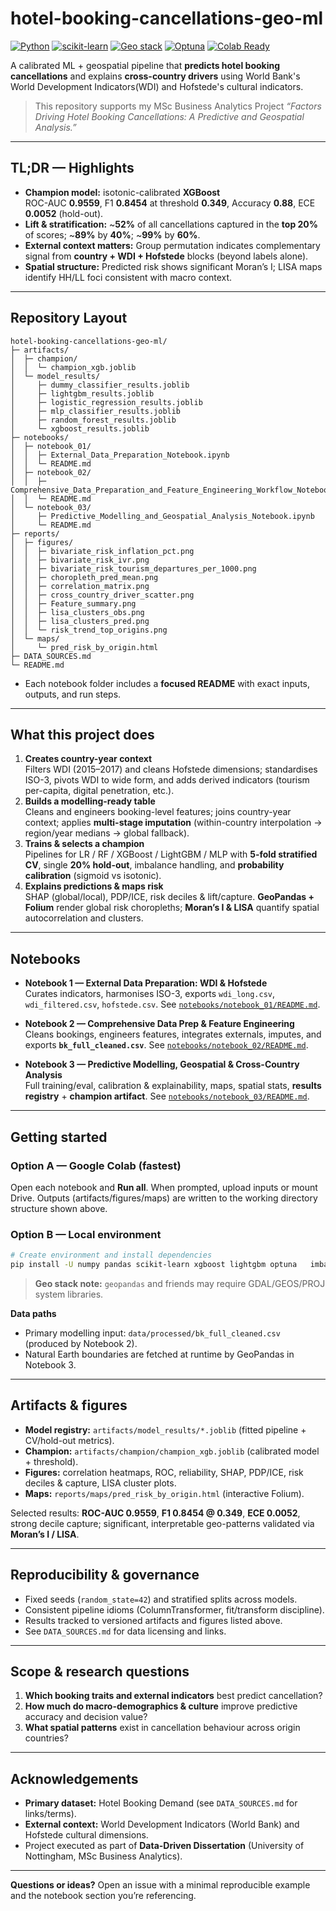 # hotel-booking-cancellations-geo-ml

[![Python](https://img.shields.io/badge/Python-3.10%2B-3776AB?logo=python&logoColor=white)](#)
[![scikit-learn](https://img.shields.io/badge/ML-scikit--learn-F7931E?logo=scikitlearn&logoColor=white)](#)
[![Geo stack](https://img.shields.io/badge/Geo-GeoPandas%20%7C%20Folium-0E4B7F)](#)
[![Optuna](https://img.shields.io/badge/Tuning-Optuna-9cf)](#)
[![Colab Ready](https://img.shields.io/badge/Platform-Google%20Colab-F9AB00?logo=googlecolab&logoColor=white)](#)

A calibrated ML + geospatial pipeline that **predicts hotel booking cancellations** and explains **cross-country drivers** using World Bank's World Development Indicators(WDI) and Hofstede's cultural indicators.

> This repository supports my MSc Business Analytics Project *“Factors Driving Hotel Booking Cancellations: A Predictive and Geospatial Analysis.”*

---

## TL;DR — Highlights

- **Champion model:** isotonic-calibrated **XGBoost**  
  ROC-AUC **0.9559**, F1 **0.8454** at threshold **0.349**, Accuracy **0.88**, ECE **0.0052** (hold-out).  
- **Lift & stratification:** ~**52%** of all cancellations captured in the **top 20%** of scores; ~**89%** by **40%**; ~**99%** by **60%**.  
- **External context matters:** Group permutation indicates complementary signal from **country + WDI + Hofstede** blocks (beyond labels alone).  
- **Spatial structure:** Predicted risk shows significant Moran’s I; LISA maps identify HH/LL foci consistent with macro context.

---

## Repository Layout

```text
hotel-booking-cancellations-geo-ml/
├─ artifacts/
│  ├─ champion/
│  │  └─ champion_xgb.joblib
│  └─ model_results/
│     ├─ dummy_classifier_results.joblib
│     ├─ lightgbm_results.joblib
│     ├─ logistic_regression_results.joblib
│     ├─ mlp_classifier_results.joblib
│     ├─ random_forest_results.joblib
│     └─ xgboost_results.joblib
├─ notebooks/
│  ├─ notebook_01/
│  │  ├─ External_Data_Preparation_Notebook.ipynb
│  │  └─ README.md
│  ├─ notebook_02/
│  │  ├─ Comprehensive_Data_Preparation_and_Feature_Engineering_Workflow_Notebook.ipynb
│  │  └─ README.md
│  └─ notebook_03/
│     ├─ Predictive_Modelling_and_Geospatial_Analysis_Notebook.ipynb
│     └─ README.md
├─ reports/
│  ├─ figures/
│  │  ├─ bivariate_risk_inflation_pct.png
│  │  ├─ bivariate_risk_ivr.png
│  │  ├─ bivariate_risk_tourism_departures_per_1000.png
│  │  ├─ choropleth_pred_mean.png
│  │  ├─ correlation_matrix.png
│  │  ├─ cross_country_driver_scatter.png
│  │  ├─ Feature_summary.png
│  │  ├─ lisa_clusters_obs.png
│  │  ├─ lisa_clusters_pred.png
│  │  └─ risk_trend_top_origins.png
│  └─ maps/
│     └─ pred_risk_by_origin.html
├─ DATA_SOURCES.md
└─ README.md
```

- Each notebook folder includes a **focused README** with exact inputs, outputs, and run steps.

---

## What this project does

1) **Creates country-year context**  
   Filters WDI (2015–2017) and cleans Hofstede dimensions; standardises ISO-3, pivots WDI to wide form, and adds derived indicators (tourism per-capita, digital penetration, etc.).  
2) **Builds a modelling-ready table**  
   Cleans and engineers booking-level features; joins country-year context; applies **multi-stage imputation** (within-country interpolation → region/year medians → global fallback).  
3) **Trains & selects a champion**  
   Pipelines for LR / RF / XGBoost / LightGBM / MLP with **5-fold stratified CV**, single **20% hold-out**, imbalance handling, and **probability calibration** (sigmoid vs isotonic).  
4) **Explains predictions & maps risk**  
   SHAP (global/local), PDP/ICE, risk deciles & lift/capture. **GeoPandas + Folium** render global risk choropleths; **Moran’s I & LISA** quantify spatial autocorrelation and clusters.

---

## Notebooks

- **Notebook 1 — External Data Preparation: WDI & Hofstede**  
  Curates indicators, harmonises ISO-3, exports `wdi_long.csv`, `wdi_filtered.csv`, `hofstede.csv`. See [`notebooks/notebook_01/README.md`](notebooks/notebook_01/README.md).

- **Notebook 2 — Comprehensive Data Prep & Feature Engineering**  
  Cleans bookings, engineers features, integrates externals, imputes, and exports **`bk_full_cleaned.csv`**. See [`notebooks/notebook_02/README.md`](notebooks/notebook_02/README.md).

- **Notebook 3 — Predictive Modelling, Geospatial & Cross-Country Analysis**  
  Full training/eval, calibration & explainability, maps, spatial stats, **results registry** + **champion artifact**. See [`notebooks/notebook_03/README.md`](notebooks/notebook_03/README.md).

---

## Getting started

### Option A — Google Colab (fastest)
Open each notebook and **Run all**. When prompted, upload inputs or mount Drive. Outputs (artifacts/figures/maps) are written to the working directory structure shown above.

### Option B — Local environment
```bash
# Create environment and install dependencies
pip install -U numpy pandas scikit-learn xgboost lightgbm optuna   imbalanced-learn shap category-encoders   geopandas folium mapclassify libpysal esda   matplotlib seaborn joblib pyproj fiona shapely rtree
```
> **Geo stack note:** `geopandas` and friends may require GDAL/GEOS/PROJ system libraries.

**Data paths**  
- Primary modelling input: `data/processed/bk_full_cleaned.csv` (produced by Notebook 2).  
- Natural Earth boundaries are fetched at runtime by GeoPandas in Notebook 3.

---

## Artifacts & figures

- **Model registry:** `artifacts/model_results/*.joblib` (fitted pipeline + CV/hold-out metrics).  
- **Champion:** `artifacts/champion/champion_xgb.joblib` (calibrated model + threshold).  
- **Figures:** correlation heatmaps, ROC, reliability, SHAP, PDP/ICE, risk deciles & capture, LISA cluster plots.  
- **Maps:** `reports/maps/pred_risk_by_origin.html` (interactive Folium).

Selected results: **ROC-AUC 0.9559**, **F1 0.8454 @ 0.349**, **ECE 0.0052**, strong decile capture; significant, interpretable geo-patterns validated via **Moran’s I / LISA**.

---

## Reproducibility & governance

- Fixed seeds (`random_state=42`) and stratified splits across models.  
- Consistent pipeline idioms (ColumnTransformer, fit/transform discipline).  
- Results tracked to versioned artifacts and figures listed above.  
- See `DATA_SOURCES.md` for data licensing and links.

---

## Scope & research questions

1) **Which booking traits and external indicators** best predict cancellation?  
2) **How much do macro-demographics & culture** improve predictive accuracy and decision value?  
3) **What spatial patterns** exist in cancellation behaviour across origin countries?

---

## Acknowledgements

- **Primary dataset:** Hotel Booking Demand (see `DATA_SOURCES.md` for links/terms).  
- **External context:** World Development Indicators (World Bank) and Hofstede cultural dimensions.  
- Project executed as part of **Data-Driven Dissertation** (University of Nottingham, MSc Business Analytics).

---

**Questions or ideas?** Open an issue with a minimal reproducible example and the notebook section you’re referencing.
